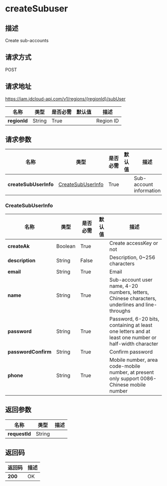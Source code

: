 # createSubuser


## 描述
Create sub-accounts

## 请求方式
POST

## 请求地址
https://iam.jdcloud-api.com/v1/regions/{regionId}/subUser

|名称|类型|是否必需|默认值|描述|
|---|---|---|---|---|
|**regionId**|String|True||Region ID|

## 请求参数
|名称|类型|是否必需|默认值|描述|
|---|---|---|---|---|
|**createSubUserInfo**|[CreateSubUserInfo](##CreateSubUserInfo)|True||Sub-account information|

### <a name="CreateSubUserInfo">CreateSubUserInfo</a>
|名称|类型|是否必需|默认值|描述|
|---|---|---|---|---|
|**createAk**|Boolean|True||Create accessKey or not|
|**description**|String|False||Description, 0~256 characters|
|**email**|String|True||Email|
|**name**|String|True||Sub-account user name, 4-20 numbers, letters, Chinese characters, underlines and line-throughs|
|**password**|String|True||Password, 6-20 bits, containing at least one letters and at least one number or half-width character|
|**passwordConfirm**|String|True||Confirm password|
|**phone**|String|True||Mobile number, area code-mobile number, at present only support 0086-Chinese mobile number|

## 返回参数
|名称|类型|描述|
|---|---|---|
|**requestId**|String||



## 返回码
|返回码|描述|
|---|---|
|**200**|OK|
